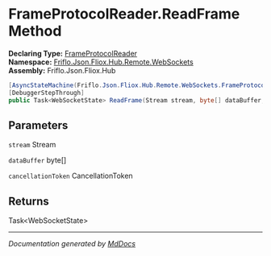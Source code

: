 ﻿<!--  
  <auto-generated>   
    The contents of this file were generated by a tool.  
    Changes to this file may be list if the file is regenerated  
  </auto-generated>   
-->

# FrameProtocolReader.ReadFrame Method

**Declaring Type:** [FrameProtocolReader](../index.md)  
**Namespace:** [Friflo.Json.Fliox.Hub.Remote.WebSockets](../../index.md)  
**Assembly:** Friflo.Json.Fliox.Hub

```csharp
[AsyncStateMachine(Friflo.Json.Fliox.Hub.Remote.WebSockets.FrameProtocolReader/<ReadFrame>d__46)]
[DebuggerStepThrough]
public Task<WebSocketState> ReadFrame(Stream stream, byte[] dataBuffer, CancellationToken cancellationToken);
```

## Parameters

`stream`  Stream

`dataBuffer`  byte\[\]

`cancellationToken`  CancellationToken

## Returns

Task\<WebSocketState\>

___

*Documentation generated by [MdDocs](https://github.com/ap0llo/mddocs)*

